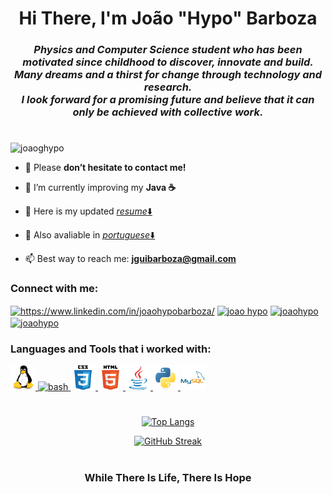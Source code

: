<h1 align="center">Hi There, I'm João "Hypo" Barboza</h1>
<h3 align="center"><em>Physics and Computer Science student who has been motivated since childhood to discover, innovate and build. Many dreams and a thirst for change through technology and research. <br>I look forward for a promising future and believe that it can only be achieved with collective work.</em></h3>
<h1 align="center"> </h1>
<p align="left"> <img src="https://komarev.com/ghpvc/?username=joaoghypo&label=Profile%20views&color=0e75b6&style=flat" alt="joaoghypo" /> </p>

- 🔭 Please **don’t hesitate to contact me!**

- 🌱 I’m currently improving my **Java ☕**

- 📝 Here is my updated [*resume*⬇️](https://drive.google.com/uc?export=download&id=1MxGYqr0AHIfFHjrL4eq8mWoT4eaZ3KV7)

- 📄 Also avaliable in [*portuguese*⬇️](https://drive.google.com/uc?export=download&id=1BNHLC1M8uLousB-nLq36JZ5jLR1KILdk)

- 📫 Best way to reach me: **jguibarboza@gmail.com**

<h3 align="left">Connect with me:</h3>
<p align="left">
<a href="https://www.linkedin.com/in/joaohypobarboza/" target="blank"><img align="center" src="https://raw.githubusercontent.com/rahuldkjain/github-profile-readme-generator/master/src/images/icons/Social/linked-in-alt.svg" alt="https://www.linkedin.com/in/joaohypobarboza/" height="30" width="40" /></a>
<a href="https://stackoverflow.com/users/joao hypo" target="blank"><img align="center" src="https://raw.githubusercontent.com/rahuldkjain/github-profile-readme-generator/master/src/images/icons/Social/stack-overflow.svg" alt="joao hypo" height="30" width="40" /></a>
<a href="https://instagram.com/joaohypo" target="blank"><img align="center" src="https://raw.githubusercontent.com/rahuldkjain/github-profile-readme-generator/master/src/images/icons/Social/instagram.svg" alt="joaohypo" height="30" width="40" /></a>
<a href="https://discord.gg/joaohypo" target="blank"><img align="center" src="https://raw.githubusercontent.com/rahuldkjain/github-profile-readme-generator/master/src/images/icons/Social/discord.svg" alt="joaohypo" height="30" width="40" /></a>
</p>

<h3 align="left">Languages and Tools that i worked with:</h3>
<p align="left"> <a href="https://www.linux.org/" target="_blank" rel="noreferrer"> <img src="https://raw.githubusercontent.com/devicons/devicon/master/icons/linux/linux-original.svg" alt="linux" width="40" height="40"/> </a> <a href="https://www.gnu.org/software/bash/" target="_blank" rel="noreferrer"> <img src="https://www.vectorlogo.zone/logos/gnu_bash/gnu_bash-icon.svg" alt="bash" width="40" height="40"/> </a> <a href="https://www.w3schools.com/css/" target="_blank" rel="noreferrer"> <img src="https://raw.githubusercontent.com/devicons/devicon/master/icons/css3/css3-original-wordmark.svg" alt="css3" width="40" height="40"/> </a> <a href="https://www.w3.org/html/" target="_blank" rel="noreferrer"> <img src="https://raw.githubusercontent.com/devicons/devicon/master/icons/html5/html5-original-wordmark.svg" alt="html5" width="40" height="40"/> </a> <a href="https://www.java.com" target="_blank" rel="noreferrer"> <img src="https://raw.githubusercontent.com/devicons/devicon/master/icons/java/java-original.svg" alt="java" width="40" height="40"/> </a> <a href="https://www.python.org" target="_blank" rel="noreferrer"> <img src="https://raw.githubusercontent.com/devicons/devicon/master/icons/python/python-original.svg" alt="python" width="40" height="40"/> </a> <a href="https://www.mysql.com/" target="_blank" rel="noreferrer"> <img src="https://raw.githubusercontent.com/devicons/devicon/master/icons/mysql/mysql-original-wordmark.svg" alt="mysql" width="40" height="40"/> </a> </p>

<h1 align="center"> </h1>

<p align="center">
  <a href="https://github.com/anuraghazra/github-readme-stats">
    <img src="https://github-readme-stats.vercel.app/api/top-langs/?username=JoaoHypo&layout=compact" alt="Top Langs" />
  </a>
</p>

<p align="center">
  <a href="https://git.io/streak-stats">
    <img src="https://github-readme-streak-stats.herokuapp.com?user=JoaoHypo&theme=java-dark" alt="GitHub Streak" /> <!-- merko  -->

  </a>
</p>

<h1 align="center"> </h1>
<h3 align="center">While There Is Life, There Is Hope</em></h3>
